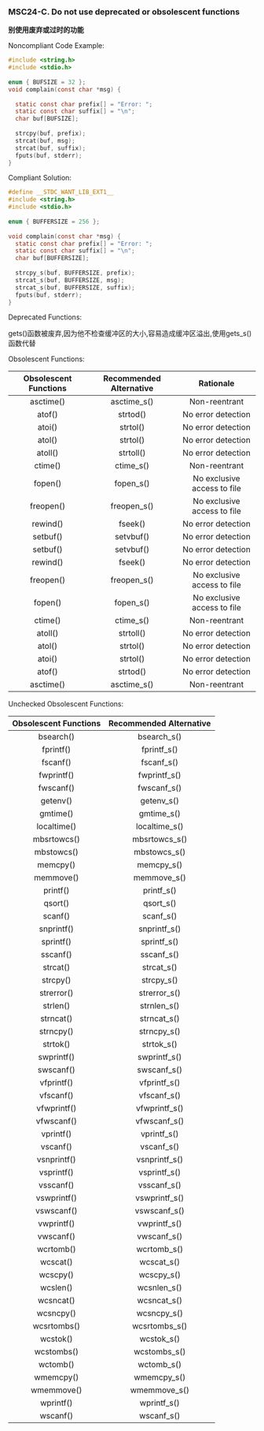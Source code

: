 ### MSC24-C. Do not use deprecated or obsolescent functions

**别使用废弃或过时的功能**

Noncompliant Code Example:

```C
#include <string.h>
#include <stdio.h>
  
enum { BUFSIZE = 32 };
void complain(const char *msg) {
 
  static const char prefix[] = "Error: ";
  static const char suffix[] = "\n";
  char buf[BUFSIZE];
 
  strcpy(buf, prefix);
  strcat(buf, msg);
  strcat(buf, suffix);
  fputs(buf, stderr);
}
```

Compliant Solution:

```C
#define __STDC_WANT_LIB_EXT1__
#include <string.h>
#include <stdio.h>
  
enum { BUFFERSIZE = 256 };
 
void complain(const char *msg) {
  static const char prefix[] = "Error: ";
  static const char suffix[] = "\n";
  char buf[BUFFERSIZE];
 
  strcpy_s(buf, BUFFERSIZE, prefix);
  strcat_s(buf, BUFFERSIZE, msg);
  strcat_s(buf, BUFFERSIZE, suffix);
  fputs(buf, stderr);
}
```

Deprecated Functions:

gets()函数被废弃,因为他不检查缓冲区的大小,容易造成缓冲区溢出,使用gets_s()函数代替

Obsolescent Functions:

| Obsolescent Functions | Recommended Alternative |          Rationale          |
|:---------------------:|:-----------------------:|:---------------------------:|
|       asctime()       |       asctime_s()       |        Non-reentrant        |
|        atof()         |        strtod()         |     No error detection      |
|        atoi()         |        strtol()         |     No error detection      |
|        atol()         |        strtol()         |     No error detection      |
|        atoll()        |        strtoll()        |     No error detection      |
|        ctime()        |        ctime_s()        |        Non-reentrant        |        
|        fopen()        |        fopen_s()        | No exclusive access to file |
|       freopen()       |       freopen_s()       | No exclusive access to file | 
|       rewind()        |         fseek()         |     No error detection      |      
|       setbuf()        |        setvbuf()        |     No error detection      |   
|       setbuf()        |        setvbuf()        |     No error detection      |
|       rewind()        |         fseek()         |     No error detection      |
|       freopen()       |       freopen_s()       | No exclusive access to file |
|        fopen()        |        fopen_s()        | No exclusive access to file |
|        ctime()        |        ctime_s()        |        Non-reentrant        |
|        atoll()        |        strtoll()        |     No error detection      |
|        atol()         |        strtol()         |     No error detection      |
|        atoi()         |        strtol()         |     No error detection      |
|        atof()         |        strtod()         |     No error detection      |
|       asctime()       |       asctime_s()       |        Non-reentrant        |

Unchecked Obsolescent Functions:

| Obsolescent Functions | Recommended Alternative |
|:---------------------:|:-----------------------:|
|   bsearch()	          |      bsearch_s()        |
|      fprintf()	       |       fprintf_s()       | 
|       fscanf()	       |       fscanf_s()        |
|      fwprintf()	      |      fwprintf_s()       |
|      fwscanf()	       |       fwscanf_s()       |
|       getenv()	       |       getenv_s()        |
|       gmtime()	       |       gmtime_s()        |
|      localtime()      |     	localtime_s()      |
|      mbsrtowcs()      |     	mbsrtowcs_s()      |
|      mbstowcs()	      |      mbstowcs_s()       |
|       memcpy()	       |       memcpy_s()        |
|      memmove()	       |       memmove_s()       |
|       printf()	       |       printf_s()        |
|       qsort()	        |        qsort_s()        |
|       scanf()	        |        scanf_s()        |
|      snprintf()	      |      snprintf_s()       |
|      sprintf()	       |       sprintf_s()       |
|       sscanf()	       |       sscanf_s()        |
|       strcat()	       |       strcat_s()        |
|       strcpy()	       |       strcpy_s()        |
|      strerror()	      |      strerror_s()       |
|       strlen()	       |       strnlen_s()       |
|      strncat()	       |       strncat_s()       |
|      strncpy()	       |       strncpy_s()       |
|       strtok()	       |       strtok_s()        |
|      swprintf()	      |      swprintf_s()       |
|      swscanf()	       |       swscanf_s()       |
|      vfprintf()	      |      vfprintf_s()       |
|      vfscanf()	       |       vfscanf_s()       |
|      vfwprintf()      |     	vfwprintf_s()      |
|      vfwscanf()	      |      vfwscanf_s()       |
|      vprintf()	       |       vprintf_s()       |
|       vscanf()	       |       vscanf_s()        |
|      vsnprintf()      |     	vsnprintf_s()      |
|      vsprintf()	      |      vsprintf_s()       |
|      vsscanf()	       |       vsscanf_s()       |
|      vswprintf()      |     	vswprintf_s()      |
|      vswscanf()	      |      vswscanf_s()       |
|      vwprintf()	      |      vwprintf_s()       |
|      vwscanf()	       |       vwscanf_s()       |
|      wcrtomb()	       |       wcrtomb_s()       |
|       wcscat()	       |       wcscat_s()        |
|       wcscpy()	       |       wcscpy_s()        |
|       wcslen()	       |       wcsnlen_s()       |
|      wcsncat()	       |       wcsncat_s()       |
|      wcsncpy()	       |       wcsncpy_s()       |
|      wcsrtombs()      |     	wcsrtombs_s()      |
|       wcstok()	       |       wcstok_s()        |
|      wcstombs()	      |      wcstombs_s()       |
|       wctomb()	       |       wctomb_s()        |
|      wmemcpy()	       |       wmemcpy_s()       |
|      wmemmove()	      |      wmemmove_s()       |
|      wprintf()	       |       wprintf_s()       |
|       wscanf()	       |       wscanf_s()        |     